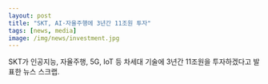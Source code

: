 ```yaml
---
layout: post
title: "SKT, AI·자율주행에 3년간 11조원 투자"
tags: [news, media]
image: /img/news/investment.jpg
---
```


SKT가 인공지능, 자율주행, 5G, IoT 등 차세대 기술에 3년간 11조원을 투자하겠다고 발표한 뉴스 스크랩.

